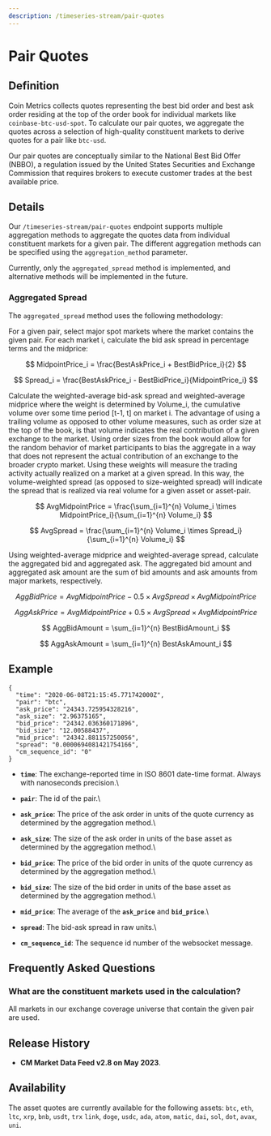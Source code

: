 ```yaml
---
description: /timeseries-stream/pair-quotes
---
```


# Pair Quotes

## Definition

Coin Metrics collects quotes representing the best bid order and best ask order residing at the top of the order book for individual markets like `coinbase-btc-usd-spot`. To calculate our pair quotes, we aggregate the quotes across a selection of high-quality constituent markets to derive quotes for a pair like `btc-usd`.&#x20;

Our pair quotes are conceptually similar to the National Best Bid Offer (NBBO), a regulation issued by the United States Securities and Exchange Commission that requires brokers to execute customer trades at the best available price.

## Details

Our `/timeseries-stream/pair-quotes` endpoint supports multiple aggregation methods to aggregate the quotes data from individual constituent markets for a given pair. The different aggregation methods can be specified using the `aggregation_method` parameter.&#x20;

Currently, only the `aggregated_spread` method is implemented, and alternative methods will be implemented in the future.

### Aggregated Spread

The `aggregated_spread` method uses the following methodology:

For a given pair, select major spot markets where the market contains the given pair. For each market i, calculate the bid ask spread in percentage terms and the midprice:

$$
MidpointPrice_i = \frac{BestAskPrice_i + BestBidPrice_i}{2}
$$

$$
Spread_i = \frac{BestAskPrice_i - BestBidPrice_i}{MidpointPrice_i}
$$

Calculate the weighted-average bid-ask spread and weighted-average midprice where the weight is determined by Volume\_i, the cumulative volume over some time period \[t-1, t] on market i. The advantage of using a trailing volume as opposed to other volume measures, such as order size at the top of the book, is that volume indicates the real contribution of a given exchange to the market. Using order sizes from the book would allow for the random behavior of market participants to bias the aggregate in a way that does not represent the actual contribution of an exchange to the broader crypto market. Using these weights will measure the trading activity actually realized on a market at a given spread. In this way, the volume-weighted spread (as opposed to size-weighted spread) will indicate the spread that is realized via real volume for a given asset or asset-pair.

$$
AvgMidpointPrice = \frac{\sum_{i=1}^{n} Volume_i \times MidpointPrice_i}{\sum_{i=1}^{n} Volume_i}
$$

$$
AvgSpread = \frac{\sum_{i=1}^{n} Volume_i \times Spread_i}{\sum_{i=1}^{n} Volume_i}
$$

Using weighted-average midprice and weighted-average spread, calculate the aggregated bid and aggregated ask. The aggregated bid amount and aggregated ask amount are the sum of bid amounts and ask amounts from major markets, respectively.

$$
AggBidPrice = AvgMidpointPrice - 0.5 \times AvgSpread \times AvgMidpointPrice
$$

$$
AggAskPrice = AvgMidpointPrice + 0.5 \times AvgSpread \times AvgMidpointPrice
$$

$$
AggBidAmount = \sum_{i=1}^{n} BestBidAmount_i
$$

$$
AggAskAmount = \sum_{i=1}^{n} BestAskAmount_i
$$

## Example

```
{
  "time": "2020-06-08T21:15:45.771742000Z",
  "pair": "btc",
  "ask_price": "24343.725954328216",
  "ask_size": "2.96375165",
  "bid_price": "24342.036360171896",
  "bid_size": "12.00588437",
  "mid_price": "24342.881157250056",
  "spread": "0.0000694081421754166",
  "cm_sequence_id": "0"
}
```

* **`time`**:  The exchange-reported time in ISO 8601 date-time format. Always with nanoseconds precision.\

* **`pair`**: The id of the pair.\

* **`ask_price`**: The price of the ask order in units of the quote currency as determined by the aggregation method.\

* **`ask_size`**: The size of the ask order in units of the base asset as determined by the aggregation method.\

* **`bid_price`**: The price of the bid order in units of the quote currency as determined by the aggregation method.\

* **`bid_size`**: The size of the bid order in units of the base asset as determined by the aggregation method.\

* **`mid_price`**: The average of the **`ask_price`** and **`bid_price`**.\

* **`spread`**: The bid-ask spread in raw units.\

* **`cm_sequence_id`**: The sequence id number of the websocket message.

## Frequently Asked Questions

### What are the constituent markets used in the calculation?

All markets in our exchange coverage universe that contain the given pair are used.

## Release History

* **CM Market Data Feed v2.8 on May 2023**.

## Availability

The asset quotes are currently available for the following assets: `btc`, `eth`, `ltc`, `xrp`, `bnb`, `usdt`, `trx` `link`, `doge`, `usdc`, `ada`, `atom`, `matic`, `dai`, `sol`, `dot`, `avax`, `uni`.
